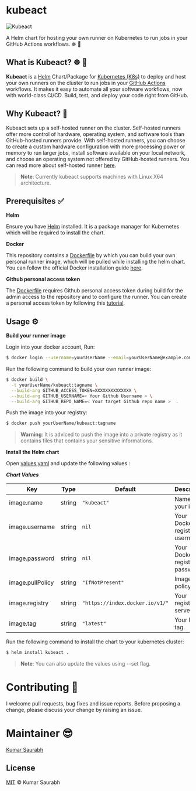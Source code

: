 # kubeact
![Kubeact](https://github.com/itsksaurabh/kubeact/workflows/Kubeact/badge.svg)

A Helm chart for hosting your own runner on Kubernetes to run jobs in your GitHub Actions workflows. ☸️ 🚀

## What is Kubeact? ☸️ 🚀

**Kubeact** is a [Helm](https://helm.sh/) Chart/Package for [Kubernetes (K8s)](https://kubernetes.io/) to deploy and host your own runners on the cluster to run jobs in your [GitHub Actions](https://github.com/features/actions) workflows. It makes it easy to automate all your software workflows, now with world-class CI/CD. Build, test, and deploy your code right from GitHub. 

##  Why Kubeact? 🧐

Kubeact sets up a self-hosted runner on the cluster. Self-hosted runners offer more control of hardware, operating system, and software tools than GitHub-hosted runners provide. With self-hosted runners, you can choose to create a custom hardware configuration with more processing power or memory to run larger jobs, install software available on your local network, and choose an operating system not offered by GitHub-hosted runners.
You can read more about self-hosted runner [here](https://help.github.com/en/actions/hosting-your-own-runners/about-self-hosted-runners).

> **Note**: Currently kubeact supports machines with Linux X64 architecture.

## Prerequisites ✅

**Helm**

Ensure you have [Helm](https://helm.sh/) installed. It is a package manager for Kubernetes which will be required to install the chart.

**Docker**

This repository contains a [Dockerfile](Dockerfile) by which you can build your own personal runner image, which will be pulled while installing the helm chart. You can follow the official Docker installation guide [here](https://docs.docker.com/install/).

**Github personal access token**

The [Dockerfile](Dockerfile) requires Github personal access token during build for the admin access to the repository and to configure the runner. You can create a personal access token by following this [tutorial](https://help.github.com/en/github/authenticating-to-github/creating-a-personal-access-token-for-the-command-line).

 ## Usage ⚙️

**Build your runner image**

Login into your docker account, Run:
```sh
$ docker login --username=yourUserName --email=yourUserName@example.com
```
Run the following command to build your own runner image:

```sh
$ docker build \
  -t yourUserName/kubeact:tagname \
  --build-arg GITHUB_ACCESS_TOKEN=XXXXXXXXXXXXXX \
  --build-arg GITHUB_USERNAME=< Your Github Username > \
  --build-arg GITHUB_REPO_NAME=< Your target Github repo name >  .
```

Push the image into your registry:

```sh
$ docker push yourUserName/kubeact:tagname
```

> **Warning**: It is adviced to push the image into a private registry as it contains files that contains your sensitive informations.

**Install the Helm chart**

Open [values.yaml](values.yaml) and update the following values :

***Chart Values***

| Key | Type | Default | Description |
|-----|------|---------|-------------|
| image.name | string | `"kubeact"` | Name of your image. |
| image.username | string | `nil` | Your Docker registry username. |
| image.password | string | `nil` | Your Docker registry password. |
| image.pullPolicy | string | `"IfNotPresent"` | Image pull policy. |
| image.registry | string | `"https://index.docker.io/v1/"` | Your registry server. |
| image.tag | string | `"latest"` | Your Image tag. |

Run the following command to install the chart to your kubernetes cluster:

```sh
$ helm install kubeact .
```
> **Note**: You can also update the values using --set flag.

# Contributing 🍻

I welcome pull requests, bug fixes and issue reports. Before proposing a change, please discuss your change by raising an issue.

# Maintainer 😎

[Kumar Saurabh](https://in.linkedin.com/in/itsksaurabh)

## License

[MIT](LICENSE) © Kumar Saurabh

